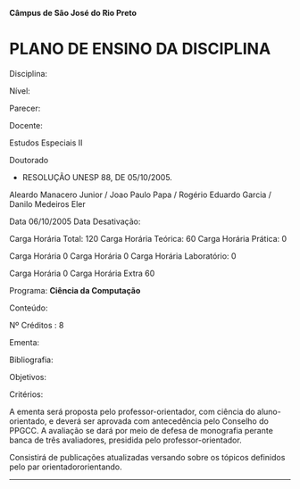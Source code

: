 **Câmpus de São José do Rio Preto**


# PLANO DE ENSINO DA DISCIPLINA


Disciplina:

Nível:

Parecer:

Docente:


Estudos Especiais II

Doutorado

-  RESOLUÇÃO UNESP 88, DE 05/10/2005.

Aleardo Manacero Junior / Joao Paulo Papa / Rogério Eduardo Garcia / Danilo
Medeiros Eler


Data 06/10/2005 Data Desativação:

Carga Horária Total: 120 Carga Horária Teórica: 60 Carga Horária Prática: 0


Carga Horária 0 Carga Horária 0 Carga Horária Laboratório: 0


Carga Horária 0 Carga Horária Extra 60

Programa: **Ciência da Computação**

Conteúdo:


Nº Créditos : 8


Ementa:

Bibliografia:

Objetivos:

Critérios:


A ementa será proposta pelo professor-orientador, com ciência do aluno-orientado, e deverá
ser aprovada com antecedência pelo Conselho do PPGCC. A avaliação se dará por meio de
defesa de monografia perante banca de três avaliadores, presidida pelo professor-orientador.

Consistirá de publicações atualizadas versando sobre os tópicos definidos pelo par orientadororientando.


-----

